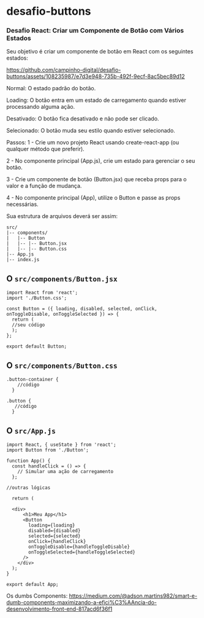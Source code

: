 # desafio-buttons

### Desafio React: Criar um Componente de Botão com Vários Estados
Seu objetivo é criar um componente de botão em React com os seguintes estados:

https://github.com/campinho-digital/desafio-buttons/assets/108235987/e7d3e948-735b-492f-9ecf-8ac5bec89d12

Normal: O estado padrão do botão.

Loading: O botão entra em um estado de carregamento quando estiver processando alguma ação.

Desativado: O botão fica desativado e não pode ser clicado.

Selecionado: O botão muda seu estilo quando estiver selecionado.


Passos:
1 - Crie um novo projeto React usando create-react-app (ou qualquer método que preferir).

2 - No componente principal (App.js), crie um estado para gerenciar o seu botão.

3 - Crie um componente de botão (Button.jsx) que receba props para o valor e a função de mudança.

4 - No componente principal (App), utilize o Button e passe as props necessárias.

Sua estrutura de arquivos deverá ser assim:

~~~
src/
|-- components/
|   |-- Button
|   |-- |-- Button.jsx
|   |-- |-- Button.css
|-- App.js
|-- index.js
~~~



## O `src/components/Button.jsx`

~~~
import React from 'react';
import './Button.css';

const Button = ({ loading, disabled, selected, onClick, onToggleDisable, onToggleSelected }) => {
  return (
  //seu código
  );
};

export default Button;

~~~

## O `src/components/Button.css`

~~~
.button-container {
    //código
  }
  
.button {
   //código
  }  

~~~


## O `src/App.js`
~~~
import React, { useState } from 'react';
import Button from './Button';

function App() {
  const handleClick = () => {
    // Simular uma ação de carregamento
  };

//outras lógicas

  return (

  <div>
      <h1>Meu App</h1>
      <Button
        loading={loading}
        disabled={disabled}
        selected={selected}
        onClick={handleClick}
        onToggleDisable={handleToggleDisable}
        onToggleSelected={handleToggleSelected}
      />
    </div>
  );
}

export default App;

~~~


Os dumbs Components: https://medium.com/@adson.martins982/smart-e-dumb-components-maximizando-a-efici%C3%AAncia-do-desenvolvimento-front-end-817acd6f36f1

